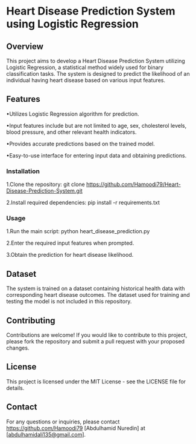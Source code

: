 # Heart Disease Prediction System using Logistic Regression
## Overview
This project aims to develop a Heart Disease Prediction System utilizing Logistic Regression, a statistical method widely used for binary classification tasks. The system is designed to predict the likelihood of an individual having heart disease based on various input features.
## Features
•Utilizes Logistic Regression algorithm for prediction.

•Input features include but are not limited to age, sex, cholesterol levels, blood pressure, and other relevant health indicators.

•Provides accurate predictions based on the trained model.

•Easy-to-use interface for entering input data and obtaining predictions.

### Installation
1.Clone the repository: git clone https://github.com/Hamoodi79/Heart-Disease-Prediction-System.git

2.Install required dependencies: pip install -r requirements.txt

### Usage
1.Run the main script: python heart_disease_prediction.py

2.Enter the required input features when prompted.

3.Obtain the prediction for heart disease likelihood.

## Dataset
The system is trained on a dataset containing historical health data with corresponding heart disease outcomes. The dataset used for training and testing the model is not included in this repository.
## Contributing
Contributions are welcome! If you would like to contribute to this project, please fork the repository and submit a pull request with your proposed changes.
## License
This project is licensed under the MIT License - see the LICENSE file for details.
## Contact
For any questions or inquiries, please contact 
https://github.com/Hamoodi79 [Abdulhamid Nuredin] at [abdulhamidali135@gmail.com].
